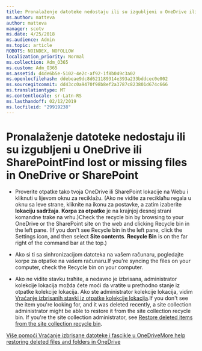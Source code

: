 ```yaml
---
title: Pronalaženje datoteke nedostaju ili su izgubljeni u OneDrive ili SharePoint
ms.author: matteva
author: matteva
manager: scotv
ms.date: 4/25/2018
ms.audience: Admin
ms.topic: article
ROBOTS: NOINDEX, NOFOLLOW
localization_priority: Normal
ms.collection: Adm_O365
ms.custom: Adm_O365
ms.assetid: d4de6b5e-5102-4e2c-af92-1f8b049c3a02
ms.openlocfilehash: ddebeae9dc8d621189314e393a233bddcec0e002
ms.sourcegitcommit: dd43cc0a9470f98b8ef2a3787c823801d674c666
ms.translationtype: MT
ms.contentlocale: sr-Latn-RS
ms.lasthandoff: 02/12/2019
ms.locfileid: "29919238"
---
```

# <a name="find-lost-or-missing-files-in-onedrive-or-sharepoint"></a><span data-ttu-id="c0f64-102">Pronalaženje datoteke nedostaju ili su izgubljeni u OneDrive ili SharePoint</span><span class="sxs-lookup"><span data-stu-id="c0f64-102">Find lost or missing files in OneDrive or SharePoint</span></span>

- <span data-ttu-id="c0f64-p101">Proverite otpatke tako tvoja OneDrive ili SharePoint lokacije na Webu i kliknuti u lijevom oknu za reciklažu. (Ako ne vidite za reciklaћu regala u oknu sa leve strane, kliknite na ikonu za postavke, a zatim izaberite **lokaciju sadržaja**. **Korpa za otpatke** je na krajnjoj desnoj strani komandne trake na vrhu.)</span><span class="sxs-lookup"><span data-stu-id="c0f64-p101">Check the recycle bin by browsing to your OneDrive or the SharePoint site on the web and clicking Recycle bin in the left pane. (If you don't see Recycle bin in the left pane, click the Settings icon, and then select **Site contents**. **Recycle Bin** is on the far right of the command bar at the top.)</span></span> 
    
- <span data-ttu-id="c0f64-106">Ako si ti sa sinhronizacijom datoteka na vašem računaru, pogledajte korpe za otpatke na vašem računaru.</span><span class="sxs-lookup"><span data-stu-id="c0f64-106">If you're syncing the files on your computer, check the Recycle bin on your computer.</span></span> 
    
- <span data-ttu-id="c0f64-p102">Ako ne vidite stavku traћite, a nedavno je izbrisana, administrator kolekcije lokacija možda ćete moći da vratite u prethodno stanje iz otpatke kolekcije lokacija. Ako ste administrator kolekcije lokacija, vidim [Vraćanje izbrisanih stavki iz otpatke kolekcije lokacija](https://go.microsoft.com/fwlink/?linkid=866439).</span><span class="sxs-lookup"><span data-stu-id="c0f64-p102">If you don't see the item you're looking for, and it was deleted recently, a site collection administrator might be able to restore it from the site collection recycle bin. If you're the site collection administrator, see [Restore deleted items from the site collection recycle bin](https://go.microsoft.com/fwlink/?linkid=866439).</span></span>
    
[<span data-ttu-id="c0f64-109">Više pomoći Vraćanje izbrisane datoteke i fascikle u OneDrive</span><span class="sxs-lookup"><span data-stu-id="c0f64-109">More help restoring deleted files and folders in OneDrive</span></span>](https://go.microsoft.com/fwlink/?linkid=872872)
  

